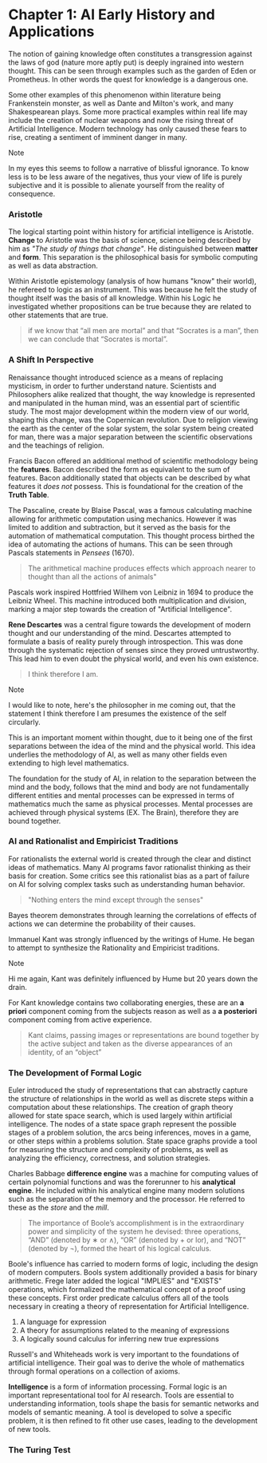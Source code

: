 # Chapter 1: AI Early History and Applications

The notion of gaining knowledge often constitutes a transgression against the laws of god (nature more aptly put) is deeply ingrained into western thought. This can be seen through examples such as the garden of Eden or Prometheus. In other words the quest for knowledge is a dangerous one. 

Some other examples of this phenomenon within literature being Frankenstein monster, as well as Dante and Milton's work, and many Shakespearean plays. Some more practical examples within real life may include the creation of nuclear weapons and now the rising threat of Artificial Intelligence. Modern technology has only caused these fears to rise, creating a sentiment of imminent danger in many.

>[!NOTE]
>In my eyes this seems to follow a narrative of blissful ignorance. To know less is to be less aware of the negatives, thus your view of life is purely subjective and it is possible to alienate yourself from the reality of consequence. 



### Aristotle 
The logical starting point within history for artificial intelligence is Aristotle. **Change** to Aristotle was the basis of science, science being described by him as *"The study of things that change"*.  He distinguished between **matter** and **form**. This separation is the philosophical basis for symbolic computing as well as data abstraction. 

Within Aristotle epistemology (analysis of how humans "know" their world), he refereed to logic as an instrument. This was because he felt the study of thought itself was the basis of all knowledge. Within his Logic he investigated whether propositions can be true because they are related to other statements that are true. 

<blockquote>if we know that “all men are mortal” and that “Socrates
is a man”, then we can conclude that “Socrates is mortal”. </blockquote>



### A Shift In Perspective
Renaissance thought introduced science as a means of replacing mysticism, in order to further understand nature. Scientists and Philosophers alike realized that thought, the way knowledge is represented and manipulated in the human mind, was an essential part of scientific study. The most major development within the modern view of our world, shaping this change, was the Copernican revolution. Due to religion viewing the earth as the center of the solar system, the solar system being created for man, there was a major separation between the scientific observations and the teachings of religion. 

Francis Bacon offered an additional method of scientific methodology being the **features**. Bacon described the form as equivalent to the sum of features. Bacon additionally stated that objects can be described by what features it *does not* possess. This is foundational for the creation of the **Truth Table**.

The Pascaline, create by Blaise Pascal, was a famous calculating machine allowing for arithmetic computation using mechanics. However it was limited to addition and subtraction, but it served as the basis for the automation of mathematical computation. This thought process birthed the idea of automating the actions of humans. This can be seen through Pascals statements in *Pensees* (1670).


<blockquote>The arithmetical machine produces effects which approach
nearer to thought than all the actions of animals"</blockquote> 


Pascals work inspired Hottfried Wilhem von Leibniz in 1694 to produce the Leibniz Wheel. This machine introduced both multiplication and division, marking a major step towards the creation of "Artificial Intelligence". 

**Rene Descartes** was a central figure towards the development of modern thought and our understanding of the mind. Descartes attempted to formulate a basis of reality purely through introspection. This was done  through the systematic rejection of senses since they proved untrustworthy. This lead him to even doubt the physical world, and even his own existence. 


<blockquote>I think therefore I am.</blockquote> 


>[!NOTE]
>I would like to note, here's the philosopher in me coming out, that the statement I think therefore I am presumes the existence of the self circularly. 


This is an important moment within thought, due to it being one of the first separations between the idea of the mind and the physical world. This idea underlies the methodology of AI, as well as many other fields even extending to high level mathematics. 

The foundation for the study of AI, in relation to the separation between the mind and the body, follows that the mind and body are not fundamentally different entities and mental processes can be expressed in terms of mathematics much the same as physical processes. Mental processes are achieved through physical systems (EX. The Brain), therefore they are bound together. 



### AI and Rationalist and Empiricist Traditions

For rationalists the external world is created through the clear and distinct ideas of mathematics. Many AI programs favor rationalist thinking as their basis for creation. Some critics see this rationalist bias as a part of failure on AI for solving complex tasks such as understanding human behavior. 


<blockquote>"Nothing enters the mind except through the senses"</blockquote>

Bayes theorem demonstrates through learning the correlations of effects of actions we can determine the probability of their causes. 

Immanuel Kant was strongly influenced by the writings of Hume. He began to attempt to synthesize the Rationality and Empiricist traditions. 


> [!NOTE]
> Hi me again, Kant was definitely influenced by Hume but 20 years down the drain. 


For Kant knowledge contains two collaborating energies, these are an **a priori** component coming from the subjects reason as well as a **a posteriori** component coming from active experience. 


<blockquote>Kant claims, passing images or representations are bound together by the active subject and taken as the diverse appearances of an identity, of an “object”</blockquote> 



### The Development of Formal Logic
Euler introduced the study of representations that can abstractly capture the structure of relationships in the world as well as discrete steps within a computation about these relationships. The creation of graph theory allowed for state space search, which is used largely within artificial intelligence. The nodes of a state space graph represent the possible stages of a problem solution, the arcs being inferences, moves in a game, or other steps within a problems solution. State space graphs provide a tool for measuring the structure and complexity of problems, as well as analyzing the efficiency, correctness, and solution strategies.

Charles Babbage **difference engine** was a machine for computing values of certain polynomial functions and was the forerunner to his **analytical engine**. He included within his analytical engine many modern solutions such as the separation of the memory and the processor. He referred to these as the *store* and the *mill*.


<blockquote>
The importance of Boole’s accomplishment is in the extraordinary power and simplicity of
the system he devised: three operations, “AND” (denoted by ∗ or ∧), “OR” (denoted by + or lor), and “NOT” (denoted by ¬), formed the heart of his logical calculus.</blockquote>


Boole's influence has carried to modern forms of logic, including the design of modern computers. Bools system additionally provided a basis for binary arithmetic. Frege later added the logical "IMPLIES" and "EXISTS" operations, which formalized the mathematical concept of a proof using these concepts. First order predicate calculus offers all of the tools necessary in creating a theory of representation for Artificial Intelligence. 


1. A language for expression
2. A theory for assumptions related to the meaning of expressions
3. A logically sound calculus for inferring new true expressions


Russell's and Whiteheads work is very important to the foundations of artificial intelligence. Their goal was to derive the whole of mathematics through formal operations on a collection of axioms.

**Intelligence** is a form of information processing. Formal logic is an important representational tool for AI research. Tools are essential to understanding information, tools shape the basis for semantic networks and models of semantic meaning. A tool is developed to solve a specific problem, it is then refined to fit other use cases, leading to the development of new tools. 

### The Turing Test 



